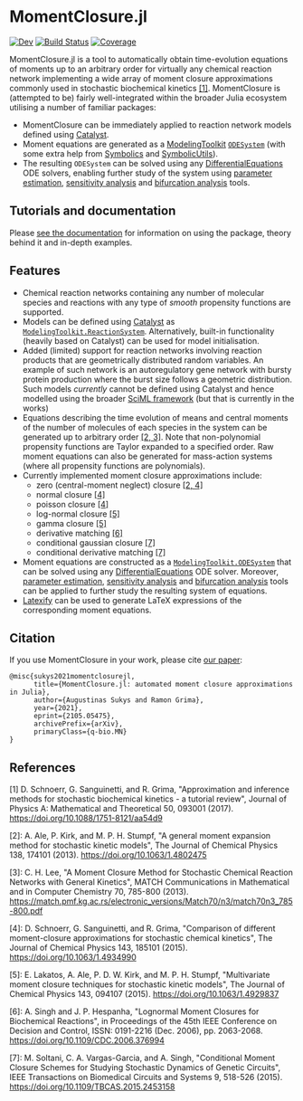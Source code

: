# MomentClosure.jl

[![Dev](https://img.shields.io/badge/docs-dev-blue.svg)](https://augustinas1.github.io/MomentClosure.jl/dev/)
[![Build Status](https://github.com/augustinas1/MomentClosure.jl/workflows/CI/badge.svg)](https://github.com/augustinas1/MomentClosure.jl/actions)
[![Coverage](https://codecov.io/gh/augustinas1/MomentClosure.jl/branch/main/graph/badge.svg)](https://codecov.io/gh/augustinas1/MomentClosure.jl)

MomentClosure.jl is a tool to automatically obtain time-evolution equations of moments up to an arbitrary order for virtually any chemical reaction network implementing a wide array of moment closure approximations commonly used in stochastic biochemical kinetics [[1]](#1). MomentClosure is (attempted to be) fairly well-integrated within the broader Julia ecosystem utilising a number of familiar packages:
- MomentClosure can be immediately applied to reaction network models defined using [Catalyst](https://github.com/SciML/Catalyst.jl/issues/22).
- Moment equations are generated as a [ModelingToolkit](https://github.com/SciML/ModelingToolkit.jl) [`ODESystem`](https://mtk.sciml.ai/stable/systems/ODESystem/) (with some extra help from [Symbolics](https://github.com/JuliaSymbolics/Symbolics.jl) and [SymbolicUtils](https://github.com/JuliaSymbolics/SymbolicUtils.jl)).
- The resulting `ODESystem` can be solved using any [DifferentialEquations](https://github.com/SciML/DifferentialEquations.jl/) ODE solvers, enabling further study of the system using [parameter estimation](https://diffeq.sciml.ai/stable/analysis/parameter_estimation/), [sensitivity analysis](https://diffeq.sciml.ai/stable/analysis/sensitivity/) and [bifurcation analysis](https://diffeq.sciml.ai/stable/analysis/bifurcation/) tools.

## Tutorials and documentation

Please [see the documentation](https://augustinas1.github.io/MomentClosure.jl/dev/) for information on using the package, theory behind it and in-depth examples.

## Features
- Chemical reaction networks containing any number of molecular species and reactions with any type of *smooth* propensity functions are supported.
- Models can be defined using [Catalyst](https://github.com/SciML/Catalyst.jl/issues/22) as [`ModelingToolkit.ReactionSystem`](https://catalyst.sciml.ai/dev/api/catalyst_api/#ModelingToolkit.ReactionSystem). Alternatively, built-in functionality (heavily based on Catalyst) can be used for model initialisation.
- Added (limited) support for reaction networks involving reaction products that are geometrically distributed random variables. An example of such network is an autoregulatory gene network with bursty protein production where the burst size follows a geometric distribution. Such models *currently* cannot be defined using Catalyst and hence modelled using the broader [SciML framework](https://github.com/SciML/) (but that is currently in the works)
- Equations describing the time evolution of means and central moments of the number of molecules of each species in the system can be generated up to arbitrary order [[2, 3]](#2). Note that non-polynomial propensity functions are Taylor expanded to a specified order. Raw moment equations can also be generated for mass-action systems (where all propensity functions are polynomials).
- Currently implemented moment closure approximations include:
	- zero (central-moment neglect) closure [[2, 4]](#2)
	- normal closure [[4]](#4)
	- poisson closure [[4]](#4)
	- log-normal closure [[5]](#5)
	- gamma closure [[5]](#5)
	- derivative matching [[6]](#6)
	- conditional gaussian closure [[7]](#7)
	- conditional derivative matching [[7]](#7)
- Moment equations are constructed as a [`ModelingToolkit.ODESystem`](https://mtk.sciml.ai/stable/systems/ODESystem/) that can be solved using any [DifferentialEquations](https://github.com/SciML/DifferentialEquations.jl/) ODE solver. Moreover, [parameter estimation](https://diffeq.sciml.ai/stable/analysis/parameter_estimation/), [sensitivity analysis](https://diffeq.sciml.ai/stable/analysis/sensitivity/) and [bifurcation analysis](https://diffeq.sciml.ai/stable/analysis/bifurcation/) tools can be applied to further study the resulting system of equations.
- [Latexify](https://github.com/korsbo/Latexify.jl) can be used to generate LaTeX expressions of the corresponding moment equations.

## Citation

If you use MomentClosure in your work, please cite [our paper](https://arxiv.org/abs/2105.05475):
```
@misc{sukys2021momentclosurejl,
      title={MomentClosure.jl: automated moment closure approximations in Julia},
      author={Augustinas Sukys and Ramon Grima},
      year={2021},
      eprint={2105.05475},
      archivePrefix={arXiv},
      primaryClass={q-bio.MN}
}
```

## References

<a id="1">[1]</a> D. Schnoerr, G. Sanguinetti, and R. Grima, "Approximation and inference methods for stochastic biochemical kinetics - a tutorial review", Journal of Physics A: Mathematical and Theoretical 50, 093001 (2017). https://doi.org/10.1088/1751-8121/aa54d9

<a id="2">[2]</a>: A. Ale, P. Kirk, and M. P. H. Stumpf, "A general moment expansion method for stochastic kinetic models", The Journal of Chemical Physics 138, 174101 (2013). https://doi.org/10.1063/1.4802475

<a id="3">[3]</a>: C. H. Lee, "A Moment Closure Method for Stochastic Chemical Reaction Networks with General Kinetics", MATCH Communications in Mathematical and in Computer Chemistry 70, 785-800 (2013). https://match.pmf.kg.ac.rs/electronic_versions/Match70/n3/match70n3_785-800.pdf

<a id="4">[4]</a>: D. Schnoerr, G. Sanguinetti, and R. Grima, "Comparison of different moment-closure approximations for stochastic chemical kinetics", The Journal of Chemical Physics 143, 185101 (2015). https://doi.org/10.1063/1.4934990

<a id="5">[5]</a>: E. Lakatos, A. Ale, P. D. W. Kirk, and M. P. H. Stumpf, "Multivariate moment closure techniques for stochastic kinetic models", The Journal of Chemical Physics 143, 094107 (2015). https://doi.org/10.1063/1.4929837

<a id="6">[6]</a>: A. Singh and J. P. Hespanha, "Lognormal Moment Closures for Biochemical Reactions", in Proceedings of the 45th IEEE Conference on Decision and Control, ISSN: 0191-2216 (Dec. 2006), pp. 2063-2068. https://doi.org/10.1109/CDC.2006.376994

<a id="7">[7]</a>: M. Soltani, C. A. Vargas-Garcia, and A. Singh, "Conditional Moment Closure Schemes for Studying Stochastic Dynamics of Genetic Circuits", IEEE Transactions on Biomedical Circuits and Systems 9, 518-526 (2015). https://doi.org/10.1109/TBCAS.2015.2453158
